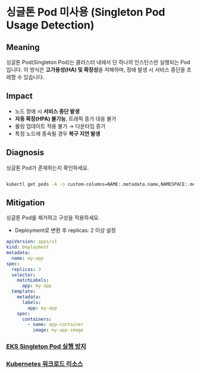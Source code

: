 # **싱글톤 Pod 미사용 (Singleton Pod Usage Detection)**

## Meaning
싱글톤 Pod(Singleton Pod)는 클러스터 내에서 단 하나의 인스턴스만 실행되는 Pod입니다.
이 방식은 **고가용성(HA) 및 확장성**을 저해하며, 장애 발생 시 서비스 중단을 초래할 수 있습니다.

## Impact
- 노드 장애 시 **서비스 중단 발생**
- **자동 확장(HPA) 불가능**, 트래픽 증가 대응 불가
- 롤링 업데이트 적용 불가 → 다운타임 증가
- 특정 노드에 종속될 경우 **복구 지연 발생**

## Diagnosis
싱글톤 Pod가 존재하는지 확인하세요.

```bash

kubectl get pods -A -o custom-columns=NAME:.metadata.name,NAMESPACE:.metadata.namespace,OWNERREFERENCES:.metadata.ownerReferences | awk '$3 ~ "<none>" {print}'

```
<!--
kubectl get deployments -A -o custom-columns=NAME:.metadata.name,NAMESPACE:.metadata.namespace,REPLICAS:.spec.replicas
-->

## Mitigation
싱글톤 Pod를 제거하고 구성을 적용하세요.

- Deployment로 변환 후 replicas: 2 이상 설정
```yaml
apiVersion: apps/v1
kind: Deployment
metadata:
  name: my-app
spec:
  replicas: 3
  selector:
    matchLabels:
      app: my-app
  template:
    metadata:
      labels:
        app: my-app
    spec:
      containers:
        - name: app-container
          image: my-app-image
```

### [EKS Singleton Pod 실행 방지](https://docs.aws.amazon.com/ko_kr/eks/latest/best-practices/application.html#_recommendations)
### [Kubernetes 워크로드 리소스](https://kubernetes.io/ko/docs/concepts/workloads/controllers/)